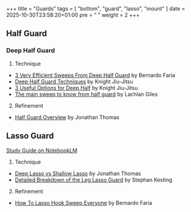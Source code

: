+++
title = "Guards"
tags = [ "bottom", "guard", "lasso", "mount" ]
date = 2025-10-30T23:58:20+01:00
pre = "<i class='fa fa-broom'></i> "
weight = 2
+++

## Half Guard

### Deep Half Guard

1. Technique

* [3 Very Efficient Sweeps From Deep Half Guard](https://youtu.be/ojvH99btFYo) by Bernardo Faria
* [Deep Half Guard Techniques](https://youtu.be/idxIDIxS99Q) by Knight Jiu-Jitsu
* [3 Useful Options for Deep Half](https://youtu.be/Y4qzY740Tyg) by Knight Jiu-Jitsu
* [The main sweep to know from half guard](https://youtu.be/pW2YL_n8Q_U) by Lachlan Giles

2. Refinement

* [Half Guard Overview](https://youtu.be/2X3niTOljyk) by Jonathan Thomas

## Lasso Guard

[Study Guide on NotebookLM](https://notebooklm.google.com/notebook/dc647494-a22f-4c2a-9294-fb00cf61fd92)

1. Technique

* [Deep Lasso vs Shallow Lasso](https://youtu.be/EZ_xB_lCTgg) by Jonathan Thomas
* [Detailed Breakdown of the Leg Lasso Guard](https://youtu.be/Xi9QoQ2hBtE) by Stephan Kesting

2. Refinement

* [How To Lasso Hook Sweep Everyone](https://youtu.be/5oBfjCxqe3Y) by Bernardo Faria
